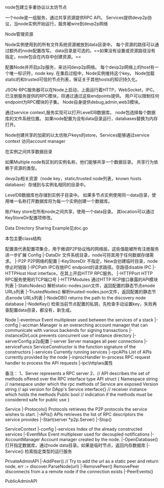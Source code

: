 node包建立多重协议以太坊节点

一个node是一组服务，通过共享资源提供RPC API。
Services提供devp2p协议，当node实例开始运行，服务被wire到devp2p网络

Node管理资源

Node实例使用到的所有文件系统资源被放到data目录中。
每个资源的路径可以通过额外的node配置改写。
data目录是可选的。==如果没有设置或资源路径没有指定，node包会在内存中创建资源。==

配置Node并开启p2p服务，来访问devp2p网络。
每个devp2p网络上的host有一个唯一标识符，node key.
在重启过程中，Node实例维持这个key。
Node加载static的和trusted可信的节点列表，保证关于其他hosts的知识持久化。

JSON-RPC服务器可以在Node上启动，上面运行着HTTP，WebSocket，IPC。
已注册服务提供的RPC模块，将通过通过这些endpoints提供。
用户可以限制任何endpoint为RPC模块的子集。
Node自身提供debug,admin,web3模块。

通过service context,服务实现可以打开LevelDB数据库。
node包选择每个数据库的文件系统位置。
如果node配置为没有data目录运行，databases替换为内存打开。

Node创建共享的加密的以太坊账户keys的store，Services能够通过service context
访问account manager

在实例之间共享数据目录

如果Multiple node有区别的实例名称，他们能够共享一个数据目录。
共享行为依赖于资源的类型。

devp2p相关资源（node key，static/trusted node列表，known hosts database）存储到与实例名相同的目录中。

LevelDB数据库也存储到实例子目录中。
如果多节点实例使用同一data目录，使用唯一名称打开数据库将为每一个实例创建一个数据库。

账户key store在所有node之间共享，使用一个data目录。
其location可以通过KeyStoreDir配置项修改。

Data Directory Sharing Example见doc.go

本包主要class结构

配置类代表配置项集合，用于微调P2P协议栈的网络层。这些值能被所有注册服务进一步扩展
Config
|-DataDir 文件系统目录，node可将其用于任何数据存储需求。
|-P2P P2P网络的配置
|-KeyStoreDir 不指定，New会创建临时目录，node停止时销毁
|-IPCPath IPC存放IPC endpoint的请求路径。空路径disable IPC
|-HTTPHost Host interface，在其上开启HTTP RPC服务。
|-HTTPPort HTTP RPC服务使用的TCP端口号
|-HTTPModules 通过HTTP RCP接口暴露的API模块列表
|-StaticNodes() 解析static-nodes.json文件，返回配置的静态节点enode URLs列表
|-TrustedNodes() 解析trusted-nodes.json文件，返回配置的静态节点enode URLs列表
|-NodeDB() returns the path to the discovery node database
|-NodeKey() 检索当前节点配置的私钥，先检查手动设置key，失败再查配置data目录，都没有，新生成。

Node
|-eventmux Event multiplexer used between the services of a stack
|-config
|-accman  Manager is an overarching account manager that can communicate with various backends for signing transactions
|-instanceDirLock  prevents concurrent use of instance directory
|-serverConfig p2p配置
|-server Server manages all peer connections
|-serviceFuncs ServiceConstructor is the function signature of the constructors
|-services Currently running services
|-rpcAPIs List of APIs currently provided by the node
|-inprocHandler In-process RPC request handler to process the API requests
|-ipc\http\ws属性

备注：
1、Server represents a RPC server
2、// API describes the set of methods offered over the RPC interface
type API struct {
	Namespace string      // namespace under which the rpc methods of Service are exposed
	Version   string      // api version for DApp's
	Service   interface{} // receiver instance which holds the methods
	Public    bool        // indication if the methods must be considered safe for public use
}

Service
|-Protocols() Protocols retrieves the P2P protocols the service wishes to start.
|-APIs()  APIs retrieves the list of RPC descriptors the service provides
|-Start(server *p2p.Server) 
|-Stop()

ServiceContext
|-config
|-services Index of the already constructed services
|-EventMux Event multiplexer used for decoupled notifications
|-AccountManager  Account manager created by the node.
|-OpenDatabase() 打开指定数据库，通过node data目录。如果是临时节点，返回内存数据库
|-Service() 检索指定类型的运行服务

PrivateAdminAPI
|-AddPeer() 
	// Try to add the url as a static peer and return
	node, err := discover.ParseNode(url)
|-RemovePeer()  RemovePeer disconnects from a a remote node if the connection exists
|-PeerEvents() 


PublicAdminAPI



